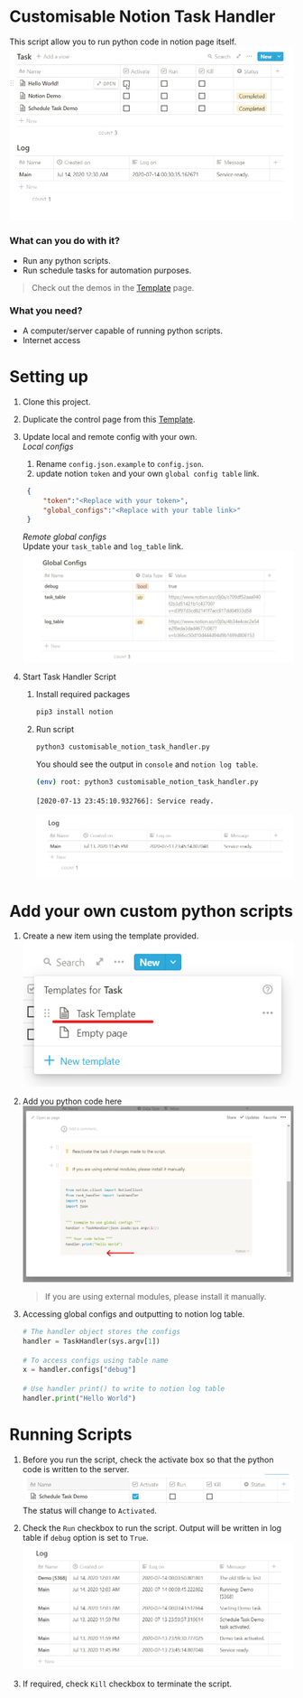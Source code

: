 # Customisable Notion Task Handler
This script allow you to run python code in notion page itself.
![demo](doc/demo.gif)

### What can you do with it?
- Run any python scripts.
- Run schedule tasks for automation purposes.
> Check out the demos in the [Template](https://www.notion.so/c0j0s/Customisable-Notion-Task-Handler-7cb192b26a79460fb69ae64af2189f20) page.

### What you need?
- A computer/server capable of running python scripts.
- Internet access

# Setting up
1. Clone this project.

2. Duplicate the control page from this 
[Template](https://www.notion.so/c0j0s/Customisable-Notion-Task-Handler-7cb192b26a79460fb69ae64af2189f20).

3. Update local and remote config with your own.  
    _Local configs_
   1. Rename `config.json.example` to `config.json`.
   2. update notion `token` and your own `global config table` link.  
   ```json
    {
        "token":"<Replace with your token>",  
        "global_configs":"<Replace with your table link>"  
    }
   ```

   _Remote global configs_  
   Update your `task_table` and `log_table` link.  
   ![image info](doc/global_config.png)

4. Start Task Handler Script  
    1. Install required packages  
        ```bash
        pip3 install notion
        ```

    2. Run script
        ```bash
        python3 customisable_notion_task_handler.py
        ```

        You should see the output in `console` and `notion log table`.  
    
        ```bash
        (env) root: python3 customisable_notion_task_handler.py  

        [2020-07-13 23:45:10.932766]: Service ready.
        ```
        ![image info](doc/log_table_service_start.png)


# Add your own custom python scripts
1. Create a new item using the template provided.
![img info](doc/create_from_template.png)

2. Add you python code here
    ![img info](doc/add_code.png)
    > If you are using external modules, please install it manually.

3. Accessing global configs and outputting to notion log table.
    ```py
    # The handler object stores the configs
    handler = TaskHandler(sys.argv[1])

    # To access configs using table name
    x = handler.configs["debug"]

    # Use handler print() to write to notion log table
    handler.print("Hello World")

    ```

# Running Scripts
1. Before you run the script, check the activate box so that the python code is written to the server.
![img info](doc/checkbox_activate.png)
The status will change to `Activated`.

2. Check the `Run` checkbox to run the script. Output will be written in log table if `debug` option is set to `True`.
![img info](doc/log_table_script_output.png)

3. If required, check `Kill` checkbox to terminate the script.